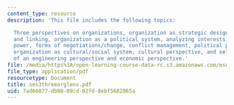 ```yaml
---
content_type: resource
description: 'This file includes the following topics:

  Three perspectives on organizations, organization as strategic design, grouping
  and linking, organization as a political system, analyzing interests, sources of
  power, forms of negotiations/change, conflict management, political perspective,
  organization as cultural/social system, cultural perspective, and selected aspects
  of an engineering perspective and economic perspective.'
file: /media/https%3A/open-learning-course-data-rc.s3.amazonaws.com/esd-932-technology-policy-organizations-spring-2005/7ad66077db0809cd02fd8ebf5682865a_ses3threeorglens.pdf
file_type: application/pdf
resourcetype: Document
title: ses3threeorglens.pdf
uid: 7ad66077-db08-09cd-02fd-8ebf5682865a
---
```

